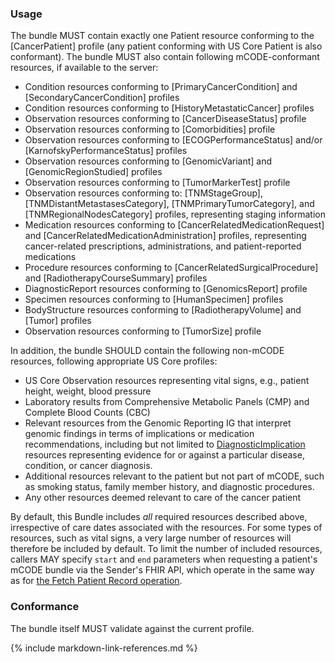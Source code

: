 ### Usage

The bundle MUST contain exactly one Patient resource conforming to the [CancerPatient] profile (any patient conforming with US Core Patient is also conformant). The bundle MUST also contain following mCODE-conformant resources, if available to the server:

* Condition resources conforming to [PrimaryCancerCondition] and [SecondaryCancerCondition] profiles
* Condition resources conforming to [HistoryMetastaticCancer] profiles
* Observation resources conforming to [CancerDiseaseStatus] profile
* Observation resources conforming to [Comorbidities] profile
* Observation resources conforming to [ECOGPerformanceStatus] and/or [KarnofskyPerformanceStatus] profiles
* Observation resources conforming to [GenomicVariant] and [GenomicRegionStudied] profiles
* Observation resources conforming to [TumorMarkerTest] profile
* Observation resources conforming to: [TNMStageGroup], [TNMDistantMetastasesCategory], [TNMPrimaryTumorCategory], and [TNMRegionalNodesCategory] profiles, representing staging information
* Medication resources conforming to [CancerRelatedMedicationRequest] and [CancerRelatedMedicationAdministration] profiles, representing cancer-related prescriptions, administrations, and patient-reported medications
* Procedure resources conforming to [CancerRelatedSurgicalProcedure] and [RadiotherapyCourseSummary] profiles
* DiagnosticReport resources conforming to [GenomicsReport] profile
* Specimen resources conforming to [HumanSpecimen] profiles
* BodyStructure resources conforming to [RadiotherapyVolume] and [Tumor] profiles
* Observation resources conforming to [TumorSize] profile

In addition, the bundle SHOULD contain the following non-mCODE resources, following appropriate US Core profiles:

* US Core Observation resources representing vital signs, e.g., patient height, weight, blood pressure
* Laboratory results from Comprehensive Metabolic Panels (CMP) and Complete Blood Counts (CBC)
* Relevant resources from the Genomic Reporting IG that interpret genomic findings in terms of implications or medication recommendations, including but not limited to [DiagnosticImplication](http://hl7.org/fhir/uv/genomics-reporting/STU2/StructureDefinition-diagnostic-implication.html) resources representing evidence for or against a particular disease, condition, or cancer diagnosis.
* Additional resources relevant to the patient but not part of mCODE, such as smoking status, family member history, and diagnostic procedures.
* Any other resources deemed relevant to care of the cancer patient

By default, this Bundle includes _all_ required resources described above, irrespective of care dates associated with the resources. For some types of resources, such as vital signs, a very large number of resources will therefore be included by default. To limit the number of included resources, callers MAY specify `start` and `end` parameters when requesting a patient's mCODE bundle via the Sender's FHIR API, which operate in the same way as for [the Fetch Patient Record operation](https://www.hl7.org/fhir/operation-patient-everything.html).

### Conformance

The bundle itself MUST validate against the current profile.

{% include markdown-link-references.md %}
